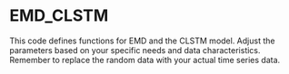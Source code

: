 # EMD_CLSTM

This code defines functions for EMD and the CLSTM model. Adjust the parameters based on your specific needs and data characteristics. Remember to replace the random data with your actual time series data.
